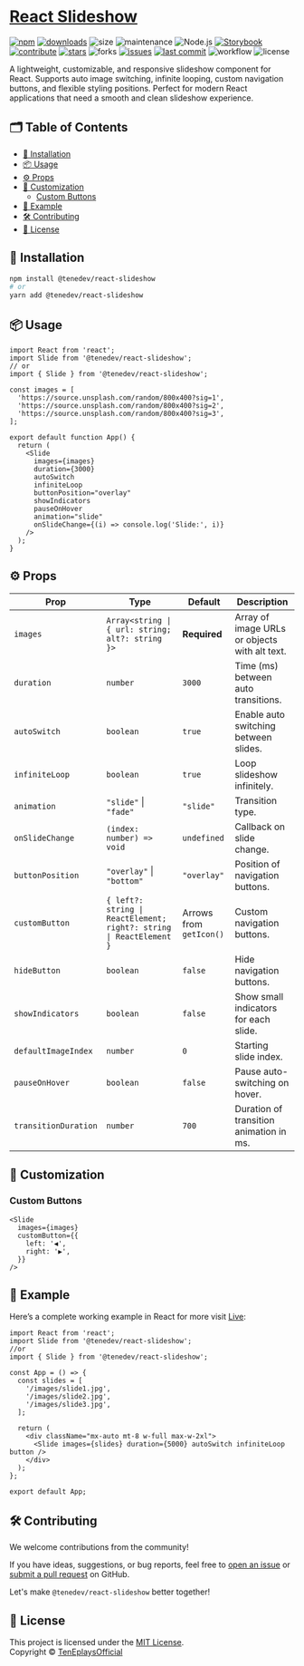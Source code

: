 # [React Slideshow](https://teneplaysofficial.github.io/react-slideshow/?path=/docs/image-slideshow-demo--docs)

<div class="badge-wrapper">

[![npm](https://img.shields.io/npm/v/@tenedev/react-slideshow?color=blue&label=NPM&logo=npm&style=flat-square)](https://www.npmjs.com/package/@tenedev/react-slideshow)
[![downloads](https://img.shields.io/npm/dt/@tenedev/react-slideshow?color=blue&label=Downloads&logo=archive&style=flat-square)](https://www.npmjs.com/package/@tenedev/react-slideshow)
![size](https://img.shields.io/bundlephobia/minzip/@tenedev/react-slideshow?style=flat-square&label=Size&logo=webpack&color=blue)
![maintenance](https://img.shields.io/maintenance/active/2025?style=flat-square&label=Maintained&logo=calendar&color=blue)
![Node.js](https://img.shields.io/badge/Node.js-%3E%3D16-blue?logo=node.js&style=flat-square)
[![Storybook](https://img.shields.io/badge/Storybook-Live%20Docs-blue?logo=storybook&style=flat-square)](https://teneplaysofficial.github.io/react-slideshow/?path=/docs/introduction--docs)
[![contribute](https://img.shields.io/badge/Contribute-Open%20PRs-blue?style=flat-square&logo=git)](https://github.com/TenEplaysOfficial/react-slideshow/pulls)
[![stars](https://img.shields.io/github/stars/TenEplaysOfficial/react-slideshow?style=flat-square&label=Stars&logo=github)](https://github.com/TenEplaysOfficial/react-slideshow)
![forks](https://img.shields.io/github/forks/TenEplaysOfficial/react-slideshow?style=flat-square&label=Forks&logo=github)
[![issues](https://img.shields.io/github/issues/TenEplaysOfficial/react-slideshow?style=flat-square&label=Issues&logo=github&color=blue)](https://github.com/TenEplaysOfficial/react-slideshow/issues)
[![last commit](https://img.shields.io/github/last-commit/TenEplaysOfficial/react-slideshow?style=flat-square&label=Last%20Commit&logo=github&color=blue)](https://github.com/TenEplaysOfficial/react-slideshow)
![workflow](https://img.shields.io/github/actions/workflow/status/TenEplaysOfficial/react-slideshow/publish.yml?style=flat-square&label=Build&logo=githubactions&color=blue)
![license](https://img.shields.io/github/license/TenEplaysOfficial/react-slideshow?style=flat-square&label=License&logo=open-source-initiative&color=blue)

</div>

A lightweight, customizable, and responsive slideshow component for React. Supports auto image switching, infinite looping, custom navigation buttons, and flexible styling positions. Perfect for modern React applications that need a smooth and clean slideshow experience.

## 🗂️ Table of Contents

- [🚀 Installation](#-installation)
- [📦 Usage](#-usage)
- [⚙️ Props](#️-props)
- [🎨 Customization](#-customization)
  - [Custom Buttons](#custom-buttons)
- [📘 Example](#-example)
- [🛠️ Contributing](#️-contributing)
- [📜 License](#-license)

## 🚀 Installation

```bash
npm install @tenedev/react-slideshow
# or
yarn add @tenedev/react-slideshow
```

## 📦 Usage

```tsx
import React from 'react';
import Slide from '@tenedev/react-slideshow';
// or
import { Slide } from '@tenedev/react-slideshow';

const images = [
  'https://source.unsplash.com/random/800x400?sig=1',
  'https://source.unsplash.com/random/800x400?sig=2',
  'https://source.unsplash.com/random/800x400?sig=3',
];

export default function App() {
  return (
    <Slide
      images={images}
      duration={3000}
      autoSwitch
      infiniteLoop
      buttonPosition="overlay"
      showIndicators
      pauseOnHover
      animation="slide"
      onSlideChange={(i) => console.log('Slide:', i)}
    />
  );
}
```

## ⚙️ Props

| Prop                 | Type                                                                | Default                 | Description                                   |
| -------------------- | ------------------------------------------------------------------- | ----------------------- | --------------------------------------------- |
| `images`             | `Array<string \| { url: string; alt?: string }>`                    | **Required**            | Array of image URLs or objects with alt text. |
| `duration`           | `number`                                                            | `3000`                  | Time (ms) between auto transitions.           |
| `autoSwitch`         | `boolean`                                                           | `true`                  | Enable auto switching between slides.         |
| `infiniteLoop`       | `boolean`                                                           | `true`                  | Loop slideshow infinitely.                    |
| `animation`          | `"slide"` \| `"fade"`                                               | `"slide"`               | Transition type.                              |
| `onSlideChange`      | `(index: number) => void`                                           | `undefined`             | Callback on slide change.                     |
| `buttonPosition`     | `"overlay"` \| `"bottom"`                                           | `"overlay"`             | Position of navigation buttons.               |
| `customButton`       | `{ left?: string \| ReactElement; right?: string \| ReactElement }` | Arrows from `getIcon()` | Custom navigation buttons.                    |
| `hideButton`         | `boolean`                                                           | `false`                 | Hide navigation buttons.                      |
| `showIndicators`     | `boolean`                                                           | `false`                 | Show small indicators for each slide.         |
| `defaultImageIndex`  | `number`                                                            | `0`                     | Starting slide index.                         |
| `pauseOnHover`       | `boolean`                                                           | `false`                 | Pause auto-switching on hover.                |
| `transitionDuration` | `number`                                                            | `700`                   | Duration of transition animation in ms.       |

## 🎨 Customization

### Custom Buttons

```tsx
<Slide
  images={images}
  customButton={{
    left: '◀',
    right: '▶',
  }}
/>
```

## 📘 Example

Here’s a complete working example in React for more visit [Live](https://teneplaysofficial.github.io/react-slideshow/?path=/docs/image-slideshow-demo--docs):

```tsx
import React from 'react';
import Slide from '@tenedev/react-slideshow';
//or
import { Slide } from '@tenedev/react-slideshow';

const App = () => {
  const slides = [
    '/images/slide1.jpg',
    '/images/slide2.jpg',
    '/images/slide3.jpg',
  ];

  return (
    <div className="mx-auto mt-8 w-full max-w-2xl">
      <Slide images={slides} duration={5000} autoSwitch infiniteLoop button />
    </div>
  );
};

export default App;
```

## 🛠️ Contributing

We welcome contributions from the community!

If you have ideas, suggestions, or bug reports, feel free to [open an issue](https://github.com/TenEplaysOfficial/react-slideshow/issues) or [submit a pull request](https://github.com/TenEplaysOfficial/react-slideshow/pulls) on GitHub.

Let's make `@tenedev/react-slideshow` better together!

## 📜 License

This project is licensed under the [MIT License](LICENSE).  
Copyright © [TenEplaysOfficial](https://github.com/TenEplaysOfficial)
